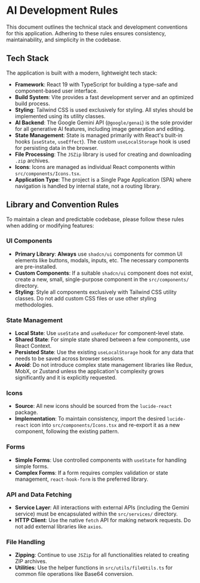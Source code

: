 # AI Development Rules

This document outlines the technical stack and development conventions for this application. Adhering to these rules ensures consistency, maintainability, and simplicity in the codebase.

## Tech Stack

The application is built with a modern, lightweight tech stack:

- **Framework**: React 19 with TypeScript for building a type-safe and component-based user interface.
- **Build System**: Vite provides a fast development server and an optimized build process.
- **Styling**: Tailwind CSS is used exclusively for styling. All styles should be implemented using its utility classes.
- **AI Backend**: The Google Gemini API (`@google/genai`) is the sole provider for all generative AI features, including image generation and editing.
- **State Management**: State is managed primarily with React's built-in hooks (`useState`, `useEffect`). The custom `useLocalStorage` hook is used for persisting data in the browser.
- **File Processing**: The `JSZip` library is used for creating and downloading `.zip` archives.
- **Icons**: Icons are managed as individual React components within `src/components/Icons.tsx`.
- **Application Type**: The project is a Single Page Application (SPA) where navigation is handled by internal state, not a routing library.

## Library and Convention Rules

To maintain a clean and predictable codebase, please follow these rules when adding or modifying features:

### UI Components
- **Primary Library**: **Always** use `shadcn/ui` components for common UI elements like buttons, modals, inputs, etc. The necessary components are pre-installed.
- **Custom Components**: If a suitable `shadcn/ui` component does not exist, create a new, small, single-purpose component in the `src/components/` directory.
- **Styling**: Style all components exclusively with Tailwind CSS utility classes. Do not add custom CSS files or use other styling methodologies.

### State Management
- **Local State**: Use `useState` and `useReducer` for component-level state.
- **Shared State**: For simple state shared between a few components, use React Context.
- **Persisted State**: Use the existing `useLocalStorage` hook for any data that needs to be saved across browser sessions.
- **Avoid**: Do not introduce complex state management libraries like Redux, MobX, or Zustand unless the application's complexity grows significantly and it is explicitly requested.

### Icons
- **Source**: All new icons should be sourced from the `lucide-react` package.
- **Implementation**: To maintain consistency, import the desired `lucide-react` icon into `src/components/Icons.tsx` and re-export it as a new component, following the existing pattern.

### Forms
- **Simple Forms**: Use controlled components with `useState` for handling simple forms.
- **Complex Forms**: If a form requires complex validation or state management, `react-hook-form` is the preferred library.

### API and Data Fetching
- **Service Layer**: All interactions with external APIs (including the Gemini service) must be encapsulated within the `src/services/` directory.
- **HTTP Client**: Use the native `fetch` API for making network requests. Do not add external libraries like `axios`.

### File Handling
- **Zipping**: Continue to use `JSZip` for all functionalities related to creating ZIP archives.
- **Utilities**: Use the helper functions in `src/utils/fileUtils.ts` for common file operations like Base64 conversion.